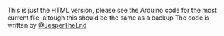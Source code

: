 This is just the HTML version, please see the Arduino code for the most current file, altough this should be the same as a backup
The code is written by [@JesperTheEnd](github.com/jespertheend)